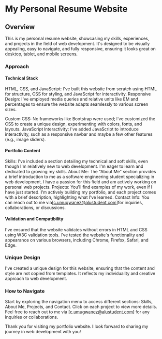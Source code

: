 # My Personal Resume Website

## Overview
This is my personal resume website, showcasing my skills, experiences, and projects in the field of web development. It's designed to be visually appealing, easy to navigate, and fully responsive, ensuring it looks great on desktop, tablet, and mobile screens.

### Approach
#### Technical Stack
HTML, CSS, and JavaScript: I've built this website from scratch using HTML for structure, CSS for styling, and JavaScript for interactivity.
Responsive Design: I've employed media queries and relative units like EM and percentages to ensure the website adapts seamlessly to various screen sizes.

Custom CSS: No frameworks like Bootstrap were used; I've customized the CSS to create a unique design, experimenting with colors, fonts, and layouts.
JavaScript Interactivity: I've added JavaScript to introduce interactivity, such as a responsive navbar and maybe a few other features (e.g., image sliders).
#### Portfolio Content
Skills: I've included a section detailing my technical and soft skills, even though I'm relatively new to web development. I'm eager to learn and dedicated to growing my skills.
About Me: The "About Me" section provides a brief introduction to me as a software engineering student specializing in web development. I have a passion for this field and am actively working on personal web projects.
Projects: You'll find examples of my work, even if I have just started. I'm actively building my portfolio, and each project comes with a brief description, highlighting what I've learned.
Contact Info: You can reach out to me via[c.umugwanez@alustudent.com]for inquiries, collaborations, or discussions.
#### Validation and Compatibility
I've ensured that the website validates without errors in HTML and CSS using W3C validation tools.
I've tested the website's functionality and appearance on various browsers, including Chrome, Firefox, Safari, and Edge.
### Unique Design
I've created a unique design for this website, ensuring that the content and style are not copied from templates. It reflects my individuality and creative approach to web development.
### How to Navigate
Start by exploring the navigation menu to access different sections: Skills, About Me, Projects, and Contact.
Click on each project to view more details.
Feel free to reach out to me via [c.umugwanez@alustudent.com] for any inquiries or collaborations.

Thank you for visiting my portfolio website. I look forward to sharing my journey in web development with you!